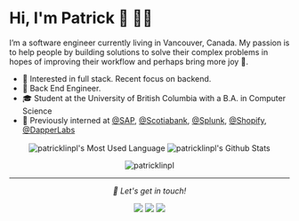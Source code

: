 # Hi, I'm Patrick 👋 👨‍💻

I’m a software engineer currently living in Vancouver, Canada. My passion is to help people by building solutions to solve their complex problems in hopes of improving their workflow and perhaps bring more joy 😬.

- 🧐 Interested in full stack. Recent focus on backend.
- 💼 Back End Engineer. 
- 🎓 Student at the University of British Columbia with a B.A. in Computer Science
- 👦 Previously interned at [@SAP](https://github.com/sap), [@Scotiabank](https://github.com/scotiabank), [@Splunk](https://github.com/splunk), [@Shopify](https://github.com/shopify), [@DapperLabs](https://github.com/Dapperlabs)

<p align="center">
<img align="center" src="https://github-readme-stats.vercel.app/api/top-langs/?username=patricklinpl&hide_langs_below=1&line_height=27&layout=compact" alt="patricklinpl's Most Used Language"/>
<img align="center" src="https://github-readme-stats.vercel.app/api?username=patricklinpl&count_private=true&show_icons=true&include_all_commits=true&line_height=21" alt="patricklinpl's Github Stats"/>
<br>
<p align="center"> <img src="https://komarev.com/ghpvc/?username=patricklinpl" alt="patricklinpl" /> </p>
</p>

<hr>

<p align="center">
  <i> 🤝 Let's get in touch!</i>

<p align="center">
<a href= "mailto:patricklinpl@hotmail.com"><img src="https://img.icons8.com/material-outlined/30/000000/important-mail.png"/></a>
<a href= "https://www.linkedin.com/in/patricklinpl/"><img src="https://img.icons8.com/material-outlined/30/000000/linkedin.png"/></a>
<a href= "https://patricklinpl.github.io"><img src="https://img.icons8.com/material-outlined/28/000000/geography.png"/></a>
</p>

</p>
